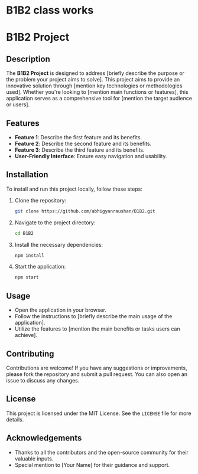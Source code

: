 # B1B2 class works

# B1B2 Project

## Description
The **B1B2 Project** is designed to address [briefly describe the purpose or the problem your project aims to solve]. This project aims to provide an innovative solution through [mention key technologies or methodologies used]. Whether you're looking to [mention main functions or features], this application serves as a comprehensive tool for [mention the target audience or users].

## Features
- **Feature 1**: Describe the first feature and its benefits.
- **Feature 2**: Describe the second feature and its benefits.
- **Feature 3**: Describe the third feature and its benefits.
- **User-Friendly Interface**: Ensure easy navigation and usability.

## Installation
To install and run this project locally, follow these steps:

1. Clone the repository:
    ```bash
    git clone https://github.com/abhigyanraushan/B1B2.git
    ```

2. Navigate to the project directory:
    ```bash
    cd B1B2
    ```

3. Install the necessary dependencies:
    ```bash
    npm install
    ```

4. Start the application:
    ```bash
    npm start
    ```

## Usage
- Open the application in your browser.
- Follow the instructions to [briefly describe the main usage of the application].
- Utilize the features to [mention the main benefits or tasks users can achieve].

## Contributing
Contributions are welcome! If you have any suggestions or improvements, please fork the repository and submit a pull request. You can also open an issue to discuss any changes.

## License
This project is licensed under the MIT License. See the `LICENSE` file for more details.

## Acknowledgements
- Thanks to all the contributors and the open-source community for their valuable inputs.
- Special mention to [Your Name] for their guidance and support.

